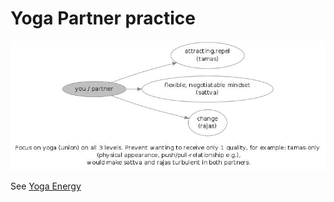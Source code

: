Yoga Partner practice
=====================

<img src="res/visual-sex-practice.dot.jpg" />

See <a href="Yoga-energy.html">Yoga Energy</a>
